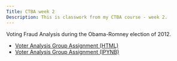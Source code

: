 ```yaml
---
Title: CTBA week 2
Description: This is classwork from my CTBA course - week 2.
---
```


Voting Fraud Analysis during the Obama-Romney election of 2012.
- [Voter Analysis Group Assignment (HTML)](VoterAnalysisGroupAssignment.html)
- [Voter Analysis Group Assignment (IPYNB)](VoterAnalysisGroupAssignment.ipynb)
